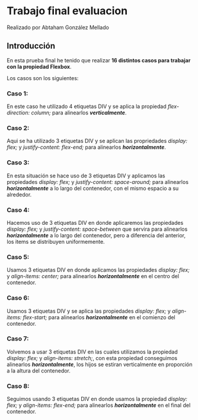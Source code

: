 # Trabajo final evaluacion
  Realizado por Abtaham González Mellado

  ## Introducción
  En esta prueba final he tenido que realizar **16 distintos casos para trabajar con la propiedad Flexbox**.
  
  Los casos son los siguientes:
  
  ### Caso 1:
  En este caso he utilizado 4 etiquetas DIV y se aplica la propiedad *flex-direction: column;* para alinearlos ***verticalmente***.
  
  ### Caso 2:
  Aqui se ha utilizado 3 etiquetas DIV y se aplican las propriedades *display: flex;* y *justify-content: flex-end;* para alinearlos ***horizontalmente***.
  
  ### Caso 3:
  En esta situación se hace uso de 3 etiquetas DIV y aplicamos las propiedades *display: flex;* y *justify-content: space-around;* para alinearlos ***horizontalmente***   a lo largo del contenedor, con el mismo espacio a su alrededor.
  
  ### Caso 4:
  Hacemos uso de 3 etiquetas DIV en donde aplicaremos las propiedades *display: flex;* y *justify-content: space-between* que servira para alinearlos                ***horizontalmente*** a lo largo del contenedor, pero a diferencia del anterior, los items se distribuyen uniformemente.
  
  ### Caso 5:
  Usamos 3 etiquetas DIV en donde aplicamos las propiedades *display: flex;* y *align-items: center;* para alinearlos ***horizontalmente*** en el centro del contenedor.
  
  ### Caso 6:
  Usamos 3 etiquetas DIV y se aplica las propiedades *display: flex;* y *align-items: flex-start;* para alinearlos ***horizontalmente*** en el comienzo del contenedor.
 
  ### Caso 7:
  Volvemos a usar 3 etiquetas DIV en las cuales utilizamos la propiedad *display: flex;* y *align-items: stretch;*, con esta propiedad conseguimos alinearlos ***horizontalmente***, los hijos se estiran verticalmente en proporción a la altura del contenedor.
  
  ### Caso 8:
  Seguimos usando 3 etiquetas DIV en donde usamos la propiedad *display: flex;* y *align-items: flex-end;* para alinearlos ***horizontalmente*** en el final del contenedor.
  
